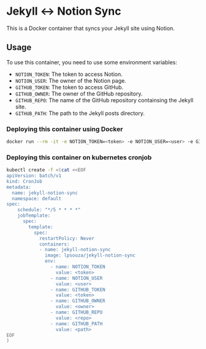 # Jekyll ↔ Notion Sync

This is a Docker container that syncs your Jekyll site using Notion.

## Usage

To use this container, you need to use some environment variables:

- `NOTION_TOKEN`: The token to access Notion.
- `NOTION_USER`: The owner of the Notion page.
- `GITHUB_TOKEN`: The token to access GitHub.
- `GITHUB_OWNER`: The owner of the GitHub repository.
- `GITHUB_REPO`: The name of the GitHub repository containsing the Jekyll site.
- `GITHUB_PATH`: The path to the Jekyll posts directory.

### Deploying this container using Docker

```bash
docker run --rm -it -e NOTION_TOKEN=<token> -e NOTION_USER=<user> -e GITHUB_TOKEN=<token> -e GITHUB_OWNER=<owner> -e GITHUB_REPO=<repo> -e GITHUB_PATH=<path> lpsouza/jekyll-notion-sync
```

### Deploying this container on kubernetes cronjob

```bash
kubectl create -f <(cat <<EOF
apiVersion: batch/v1
kind: CronJob
metadata:
  name: jekyll-notion-sync
  namespace: default
spec:
    schedule: "*/5 * * * *"
    jobTemplate:
      spec:
        template:
          spec:
            restartPolicy: Never
            containers:
            - name: jekyll-notion-sync
              image: lpsouza/jekyll-notion-sync
              env:
                - name: NOTION_TOKEN
                  value: <token>
                - name: NOTION_USER
                  value: <user>
                - name: GITHUB_TOKEN
                  value: <token>
                - name: GITHUB_OWNER
                  value: <owner>
                - name: GITHUB_REPO
                  value: <repo>
                - name: GITHUB_PATH
                  value: <path>
EOF
)
```
